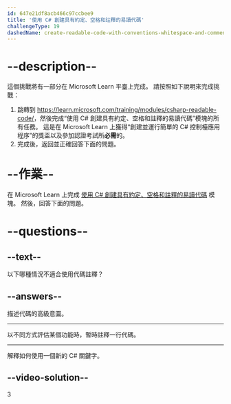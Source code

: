 ```yaml
---
id: 647e21df8acb466c97ccbee9
title: '使用 C# 創建具有約定、空格和註釋的易讀代碼'
challengeType: 19
dashedName: create-readable-code-with-conventions-whitespace-and-comments-in-c-sharp
---
```


# --description--

這個挑戰將有一部分在 Microsoft Learn 平臺上完成。 請按照如下說明來完成挑戰：

1. 跳轉到 <a href="https://learn.microsoft.com/training/modules/csharp-readable-code/" target="_blank" rel="noreferrer">https://learn.microsoft.com/training/modules/csharp-readable-code/</a>，然後完成“使用 C# 創建具有約定、空格和註釋的易讀代碼”模塊的所有任務。 這是在 Microsoft Learn 上獲得“創建並運行簡單的 C# 控制檯應用程序”的獎盃以及參加認證考試所**必需**的。
1. 完成後，返回並正確回答下面的問題。

# --作業--

在 Microsoft Learn 上完成 <a href="https://learn.microsoft.com/training/modules/csharp-readable-code/" target="_blank" rel="noreferrer">使用 C# 創建具有約定、空格和註釋的易讀代碼</a> 模塊。 然後，回答下面的問題。

# --questions--

## --text--

以下哪種情況不適合使用代碼註釋？

## --answers--

描述代碼的高級意圖。

---

以不同方式評估某個功能時，暫時註釋一行代碼。

---

解釋如何使用一個新的 C# 關鍵字。

## --video-solution--

3
